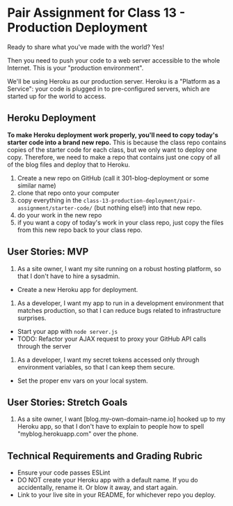 # Pair Assignment for Class 13 -  Production Deployment

Ready to share what you've made with the world? Yes!

Then you need to push your code to a web server accessible to the whole Internet. This is your "production environment".

We'll be using Heroku as our production server. Heroku is a "Platform as a Service": your code is plugged in to pre-configured servers, which are started up for the world to access.

## Heroku Deployment

**To make Heroku deployment work properly, you'll need to copy today's starter code into a brand new repo.** This is because the class repo contains copies of the starter code for each class, but we only want to deploy one copy. Therefore, we need to make a repo that contains just one copy of all of the blog files and deploy that to Heroku.

1. Create a new repo on GitHub (call it 301-blog-deployment or some similar name)
2. clone that repo onto your computer
3. copy everything in the `class-13-production-deployment/pair-assignment/starter-code/` (but nothing else!) into that new repo.
4. do your work in the new repo
5. if you want a copy of today's work in your class repo, just copy the files from this new repo back to your class repo.


## User Stories: MVP
 1. As a site owner, I want my site running on a robust hosting platform, so that I don't have to hire a sysadmin.
  - Create a new Heroku app for deployment.
 1. As a developer, I want my app to run in a development environment that matches production, so that I can reduce bugs related to infrastructure surprises.
  - Start your app with `node server.js`
  - TODO: Refactor your AJAX request to proxy your GitHub API calls through the server
 1. As a developer, I want my secret tokens accessed only through environment variables, so that I can keep them secure.
  - Set the proper env vars on your local system.

## User Stories: Stretch Goals
 1. As a site owner, I want [blog.my-own-domain-name.io] hooked up to my Heroku app, so that I don't have to explain to people how to spell "myblog.herokuapp.com" over the phone.

## Technical Requirements and Grading Rubric
 - Ensure your code passes ESLint
 - DO NOT create your Heroku app with a default name. If you do accidentally, rename it. Or blow it away, and start again.
 - Link to your live site in your README, for whichever repo you deploy.

